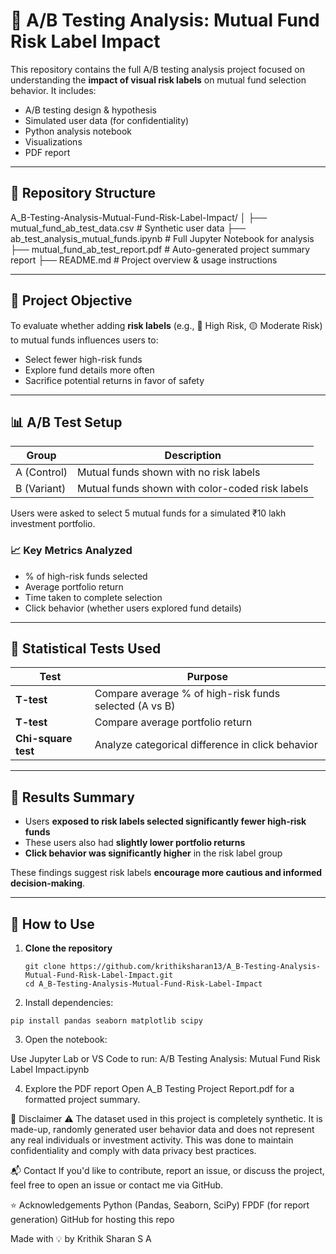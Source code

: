 # 🧪 A/B Testing Analysis: Mutual Fund Risk Label Impact

This repository contains the full A/B testing analysis project focused on understanding the **impact of visual risk labels** on mutual fund selection behavior. It includes:

- A/B testing design & hypothesis
- Simulated user data (for confidentiality)
- Python analysis notebook
- Visualizations
- PDF report

---

## 📁 Repository Structure

A_B-Testing-Analysis-Mutual-Fund-Risk-Label-Impact/
│
├── mutual_fund_ab_test_data.csv # Synthetic user data
├── ab_test_analysis_mutual_funds.ipynb # Full Jupyter Notebook for analysis
├── mutual_fund_ab_test_report.pdf # Auto-generated project summary report
├── README.md # Project overview & usage instructions

---

## 📌 Project Objective

To evaluate whether adding **risk labels** (e.g., 🔴 High Risk, 🟡 Moderate Risk) to mutual funds influences users to:

- Select fewer high-risk funds
- Explore fund details more often
- Sacrifice potential returns in favor of safety

---

## 📊 A/B Test Setup

| Group       | Description                                     |
| ----------- | ----------------------------------------------- |
| A (Control) | Mutual funds shown with no risk labels          |
| B (Variant) | Mutual funds shown with color-coded risk labels |

Users were asked to select 5 mutual funds for a simulated ₹10 lakh investment portfolio.

### 📈 Key Metrics Analyzed

- % of high-risk funds selected
- Average portfolio return
- Time taken to complete selection
- Click behavior (whether users explored fund details)

---

## 🧪 Statistical Tests Used

| Test                | Purpose                                                |
| ------------------- | ------------------------------------------------------ |
| **T-test**          | Compare average % of high-risk funds selected (A vs B) |
| **T-test**          | Compare average portfolio return                       |
| **Chi-square test** | Analyze categorical difference in click behavior       |

---

## 🧠 Results Summary

- Users **exposed to risk labels selected significantly fewer high-risk funds**
- These users also had **slightly lower portfolio returns**
- **Click behavior was significantly higher** in the risk label group

These findings suggest risk labels **encourage more cautious and informed decision-making**.

---

## 📜 How to Use

1. **Clone the repository**
   ```
   git clone https://github.com/krithiksharan13/A_B-Testing-Analysis-Mutual-Fund-Risk-Label-Impact.git
   cd A_B-Testing-Analysis-Mutual-Fund-Risk-Label-Impact
   ```
2. Install dependencies:

```
pip install pandas seaborn matplotlib scipy
```

3. Open the notebook:

Use Jupyter Lab or VS Code to run:
A/B Testing Analysis: Mutual Fund Risk Label Impact.ipynb

4. Explore the PDF report
   Open A_B Testing Project Report.pdf for a formatted project summary.

📢 Disclaimer
⚠️ The dataset used in this project is completely synthetic.
It is made-up, randomly generated user behavior data and does not represent any real individuals or investment activity.
This was done to maintain confidentiality and comply with data privacy best practices.

📬 Contact
If you'd like to contribute, report an issue, or discuss the project, feel free to open an issue or contact me via GitHub.

⭐ Acknowledgements
Python (Pandas, Seaborn, SciPy)
FPDF (for report generation)
GitHub for hosting this repo

Made with 💡 by Krithik Sharan S A
